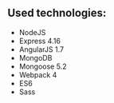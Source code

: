 
## Used technologies:
* NodeJS
* Express 4.16
* AngularJS 1.7
* MongoDB
* Mongoose 5.2
* Webpack 4
* ES6
* Sass


